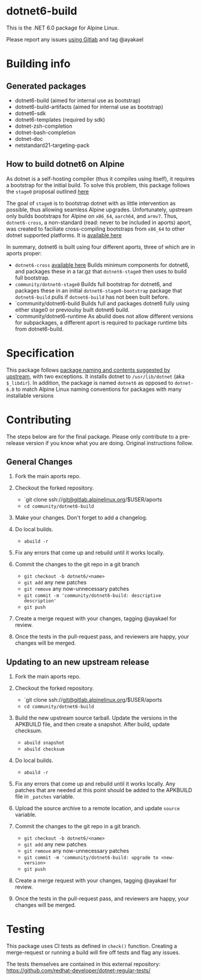 # dotnet6-build

This is the .NET 6.0 package for Alpine Linux.

Please report any issues [using Gitlab](https://gitlab.alpinelinux.org/alpine/aports/-/issues/new) and tag @ayakael

# Building info

## Generated packages
* dotnet6-build (aimed for internal use as bootstrap)
* dotnet6-build-artifacts (aimed for internal use as bootstrap)
* dotnet6-sdk
* dotnet6-templates (required by sdk)
* dotnet-zsh-completion
* dotnet-bash-completion
* dotnet-doc
* netstandard21-targeting-pack

## How to build dotnet6 on Alpine
As dotnet is a self-hosting compiler (thus it compiles using itself), it requires a bootstrap
for the initial build. To solve this problem, this package follows the `stage0` proposal
outlined [here](https://lists.alpinelinux.org/~alpine/devel/%3C33KG0XO61I4IL.2Z7RTAZ5J3SY6%408pit.net%3E)

The goal of `stage0` is to bootstrap dotnet with as little intervention as possible, thus allowing
seamless Alpine upgrades. Unfortunately, upstream only builds bootstraps for Alpine on `x86_64`,
`aarch64`, and `armv7`. Thus, `dotnet6-cross`, a non-standard (read: never to be included in aports) aport, was created to
faciliate cross-compiling bootstraps from `x86_64` to other dotnet supported platforms. 
It is [available here](https://gitlab.alpinelinux.org/ayakael/dotnet6-cross)

In summary, dotnet6 is built using four different aports, three of which are in aports proper:

* `dotnet6-cross` [available here](https://gitlab.alpinelinux.org/ayakael/dotnet6-cross)
Builds minimum components for dotnet6, and packages these in a tar.gz that `dotnet6-stage0` then uses to build full bootstrap.
* `community/dotnet6-stage0`
Builds full bootstrap for dotnet6, and packages these in an initial `dotnet6-stage0-bootstrap` package that `dotnet6-build`
pulls if `dotnet6-build` has not been built before.
* `community/dotnet6-build
Builds full and packages dotnet6 fully using either stage0 or previoulsy built dotnet6 build.
* `community/dotnet6-runtime
As abuild does not allow different versions for subpackages, a different aport is required to 
package runtime bits from dotnet6-build.

# Specification

This package follows [package naming and contents suggested by upstream](https://docs.microsoft.com/en-us/dotnet/core/build/distribution-packaging),
with two exceptions. It installs dotnet to `/usr/lib/dotnet` (aka `$_libdir`). 
In addition, the package is named `dotnet6` as opposed to `dotnet-6.0`
to match Alpine Linux naming conventions for packages with many installable versions

# Contributing

The steps below are for the final package. Please only contribute to a
pre-release version if you know what you are doing. Original instructions
follow.

## General Changes

1. Fork the main aports repo.

2. Checkout the forked repository.

    - `git clone ssh://git@gitlab.alpinelinux.org/$USER/aports
    - `cd community/dotnet6-build`

3. Make your changes. Don't forget to add a changelog.

4. Do local builds.

    - `abuild -r`

5. Fix any errors that come up and rebuild until it works locally.

6. Commit the changes to the git repo in a git branch

	- `git checkout -b dotnet6/<name>`
    - `git add` any new patches
    - `git remove` any now-unnecessary patches
    - `git commit -m 'community/dotnet6-build: descriptive description'`
    - `git push`

7. Create a merge request with your changes, tagging @ayakael for review.

8. Once the tests in the pull-request pass, and reviewers are happy, your changes
   will be merged.

## Updating to an new upstream release

1. Fork the main aports repo.

2. Checkout the forked repository.

    - `git clone ssh://git@gitlab.alpinelinux.org/$USER/aports
    - `cd community/dotnet6-build`


3. Build the new upstream source tarball. Update the versions in the
   APKBUILD file, and then create a snapshot. After build, update checksum.

    - `abuild snapshot`
    - `abuild checksum`

4. Do local builds.

    - `abuild -r`

5. Fix any errors that come up and rebuild until it works locally. Any
   patches that are needed at this point should be added to the APKBUILD file
   in `_patches` variable.

6. Upload the source archive to a remote location, and update `source` variable.

7. Commit the changes to the git repo in a git branch.

	- `git checkout -b dotnet6/<name>`	
    - `git add` any new patches
    - `git remove` any now-unnecessary patches
    - `git commit -m 'community/dotnet6-build: upgrade to <new-version>`
    - `git push`

8. Create a merge request with your changes, tagging @ayakael for review.

9. Once the tests in the pull-request pass, and reviewers are happy, your changes
   will be merged.

# Testing

This package uses CI tests as defined in `check()` function. Creating a
merge-request or running a build will fire off tests and flag any issues.

The tests themselves are contained in this external repository:
https://github.com/redhat-developer/dotnet-regular-tests/
